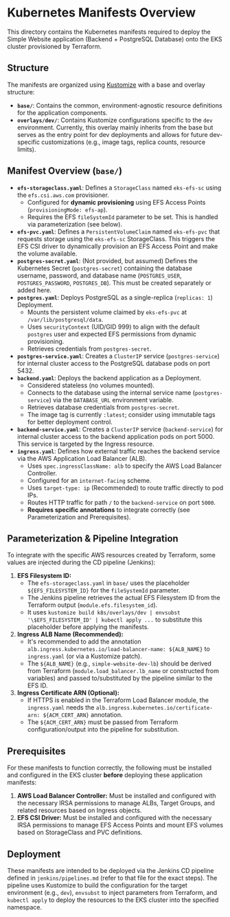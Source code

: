 # Kubernetes Manifests Overview

This directory contains the Kubernetes manifests required to deploy the Simple Website application (Backend + PostgreSQL Database) onto the EKS cluster provisioned by Terraform.

## Structure

The manifests are organized using [Kustomize](https://kustomize.io/) with a base and overlay structure:

* **`base/`**: Contains the common, environment-agnostic resource definitions for the application components.
* **`overlays/dev/`**: Contains Kustomize configurations specific to the `dev` environment. Currently, this overlay mainly inherits from the base but serves as the entry point for dev deployments and allows for future dev-specific customizations (e.g., image tags, replica counts, resource limits).

## Manifest Overview (`base/`)

* **`efs-storageclass.yaml`**: Defines a `StorageClass` named `eks-efs-sc` using the `efs.csi.aws.com` provisioner.
    * Configured for **dynamic provisioning** using EFS Access Points (`provisioningMode: efs-ap`).
    * Requires the EFS `fileSystemId` parameter to be set. This is handled via parameterization (see below).
* **`efs-pvc.yaml`**: Defines a `PersistentVolumeClaim` named `eks-efs-pvc` that requests storage using the `eks-efs-sc` StorageClass. This triggers the EFS CSI driver to dynamically provision an EFS Access Point and make the volume available.
* **`postgres-secret.yaml`**: (Not provided, but assumed) Defines the Kubernetes Secret (`postgres-secret`) containing the database username, password, and database name (`POSTGRES_USER`, `POSTGRES_PASSWORD`, `POSTGRES_DB`). This must be created separately or added here.
* **`postgres.yaml`**: Deploys PostgreSQL as a single-replica (`replicas: 1`) Deployment.
    * Mounts the persistent volume claimed by `eks-efs-pvc` at `/var/lib/postgresql/data`.
    * Uses `securityContext` (UID/GID 999) to align with the default `postgres` user and expected EFS permissions from dynamic provisioning.
    * Retrieves credentials from `postgres-secret`.
* **`postgres-service.yaml`**: Creates a `ClusterIP` service (`postgres-service`) for internal cluster access to the PostgreSQL database pods on port 5432.
* **`backend.yaml`**: Deploys the backend application as a Deployment.
    * Considered stateless (no volumes mounted).
    * Connects to the database using the internal service name (`postgres-service`) via the `DATABASE_URL` environment variable.
    * Retrieves database credentials from `postgres-secret`.
    * The image tag is currently `:latest`; consider using immutable tags for better deployment control.
* **`backend-service.yaml`**: Creates a `ClusterIP` service (`backend-service`) for internal cluster access to the backend application pods on port 5000. This service is targeted by the Ingress resource.
* **`ingress.yaml`**: Defines how external traffic reaches the backend service via the AWS Application Load Balancer (ALB).
    * Uses `spec.ingressClassName: alb` to specify the AWS Load Balancer Controller.
    * Configured for an `internet-facing` scheme.
    * Uses `target-type: ip` (Recommended) to route traffic directly to pod IPs.
    * Routes HTTP traffic for path `/` to the `backend-service` on port `5000`.
    * **Requires specific annotations** to integrate correctly (see Parameterization and Prerequisites).

## Parameterization & Pipeline Integration

To integrate with the specific AWS resources created by Terraform, some values are injected during the CD pipeline (Jenkins):

1.  **EFS Filesystem ID:**
    * The `efs-storageclass.yaml` in `base/` uses the placeholder `${EFS_FILESYSTEM_ID}` for the `fileSystemId` parameter.
    * The Jenkins pipeline retrieves the actual EFS Filesystem ID from the Terraform output (`module.efs.filesystem_id`).
    * It uses `kustomize build k8s/overlays/dev | envsubst '\$EFS_FILESYSTEM_ID' | kubectl apply ...` to substitute this placeholder before applying the manifests.
2.  **Ingress ALB Name (Recommended):**
    * It's recommended to add the annotation `alb.ingress.kubernetes.io/load-balancer-name: ${ALB_NAME}` to `ingress.yaml` (or via a Kustomize patch).
    * The `${ALB_NAME}` (e.g., `simple-website-dev-lb`) should be derived from Terraform (`module.load_balancer.lb_name` or constructed from variables) and passed to/substituted by the pipeline similar to the EFS ID.
3.  **Ingress Certificate ARN (Optional):**
    * If HTTPS is enabled in the Terraform Load Balancer module, the `ingress.yaml` needs the `alb.ingress.kubernetes.io/certificate-arn: ${ACM_CERT_ARN}` annotation.
    * The `${ACM_CERT_ARN}` must be passed from Terraform configuration/output into the pipeline for substitution.

## Prerequisites

For these manifests to function correctly, the following must be installed and configured in the EKS cluster **before** deploying these application manifests:

1.  **AWS Load Balancer Controller:** Must be installed and configured with the necessary IRSA permissions to manage ALBs, Target Groups, and related resources based on Ingress objects.
2.  **EFS CSI Driver:** Must be installed and configured with the necessary IRSA permissions to manage EFS Access Points and mount EFS volumes based on StorageClass and PVC definitions.

## Deployment

These manifests are intended to be deployed via the Jenkins CD pipeline defined in `jenkins/pipelines.md` (refer to that file for the exact steps). The pipeline uses Kustomize to build the configuration for the target environment (e.g., `dev`), `envsubst` to inject parameters from Terraform, and `kubectl apply` to deploy the resources to the EKS cluster into the specified namespace.